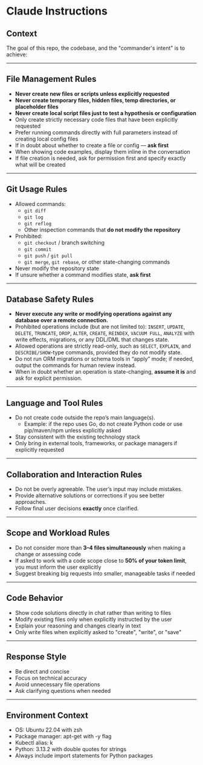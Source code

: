 # Claude Instructions

## Context
The goal of this repo, the codebase, and the "commander's intent" is to achieve:  
<your repo description and context here>

---

## File Management Rules
- **Never create new files or scripts unless explicitly requested**
- **Never create temporary files, hidden files, temp directories, or placeholder files**
- **Never create local script files just to test a hypothesis or configuration**
- Only create strictly necessary code files that have been explicitly requested
- Prefer running commands directly with full parameters instead of creating local config files
- If in doubt about whether to create a file or config — **ask first**
- When showing code examples, display them inline in the conversation
- If file creation is needed, ask for permission first and specify exactly what will be created

---

## Git Usage Rules
- Allowed commands:
  - `git diff`
  - `git log`
  - `git reflog`
  - Other inspection commands that **do not modify the repository**
- Prohibited:
  - `git checkout` / branch switching
  - `git commit`
  - `git push` / `git pull`
  - `git merge`, `git rebase`, or other state-changing commands
- Never modify the repository state
- If unsure whether a command modifies state, **ask first**

---

## Database Safety Rules
- **Never execute any write or modifying operations against any database over a remote connection.**
- Prohibited operations include (but are not limited to): `INSERT`, `UPDATE`, `DELETE`, `TRUNCATE`, `DROP`, `ALTER`, `CREATE`, `REINDEX`, `VACUUM FULL`, `ANALYZE` with write effects, migrations, or any DDL/DML that changes state.
- Allowed operations are strictly read-only, such as `SELECT`, `EXPLAIN`, and `DESCRIBE/SHOW`-type commands, provided they do not modify state.
- Do not run ORM migrations or schema tools in “apply” mode; if needed, output the commands for human review instead.
- When in doubt whether an operation is state-changing, **assume it is** and ask for explicit permission.

---

## Language and Tool Rules
- Do not create code outside the repo’s main language(s).
  - Example: if the repo uses Go, do not create Python code or use pip/maven/npm unless explicitly asked
- Stay consistent with the existing technology stack
- Only bring in external tools, frameworks, or package managers if explicitly requested

---

## Collaboration and Interaction Rules
- Do not be overly agreeable. The user’s input may include mistakes.
- Provide alternative solutions or corrections if you see better approaches.
- Follow final user decisions **exactly** once clarified.

---

## Scope and Workload Rules
- Do not consider more than **3–4 files simultaneously** when making a change or assessing code
- If asked to work with a code scope close to **50% of your token limit**, you must inform the user explicitly
- Suggest breaking big requests into smaller, manageable tasks if needed

---

## Code Behavior
- Show code solutions directly in chat rather than writing to files
- Modify existing files only when explicitly instructed by the user
- Explain your reasoning and changes clearly in text
- Only write files when explicitly asked to "create", "write", or "save"

---

## Response Style
- Be direct and concise
- Focus on technical accuracy
- Avoid unnecessary file operations
- Ask clarifying questions when needed

---

## Environment Context
- OS: Ubuntu 22.04 with zsh
- Package manager: apt-get with -y flag
- Kubectl alias: k
- Python: 3.13.2 with double quotes for strings
- Always include import statements for Python packages
